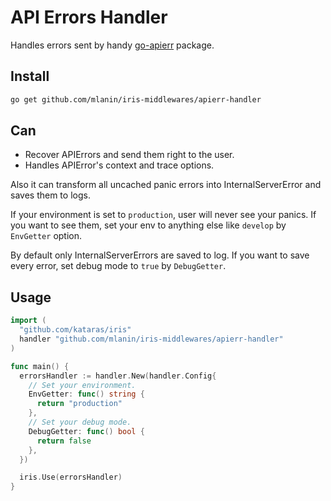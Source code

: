 # API Errors Handler

Handles errors sent by handy [go-apierr](https://github.com/mlanin/go-apierr) package.

## Install

```bash
go get github.com/mlanin/iris-middlewares/apierr-handler
```

## Can

* Recover APIErrors and send them right to the user.
* Handles APIError's context and trace options.

Also it can transform all uncached panic errors into InternalServerError and saves them to logs.

If your environment is set to `production`, user will never see your panics.
If you want to see them, set your env to anything else like `develop` by `EnvGetter` option.

By default only InternalServerErrors are saved to log. If you want to save every error,
set debug mode to `true` by `DebugGetter`.

## Usage

```go
import (
  "github.com/kataras/iris"
  handler "github.com/mlanin/iris-middlewares/apierr-handler"
)

func main() {
  errorsHandler := handler.New(handler.Config{
    // Set your environment.
    EnvGetter: func() string {
      return "production"
    },
    // Set your debug mode.
    DebugGetter: func() bool {
      return false
    },
  })

  iris.Use(errorsHandler)
}
```
